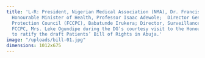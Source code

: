 ```yaml
---
title: 'L-R: President, Nigerian Medical Association (NMA), Dr. Francis Faduyile;
  Honourable Minister of Health, Professor Isaac Adewole;  Director General, Federal Competition and Consumer
  Protection Council (FCCPC), Babatunde Irukera; Director, Surveillance and Enforcement
  FCCPC, Mrs. Leke Ogundipe during the DG’s courtesy visit to the Honourable Minister
  to ratify the draft Patients’ Bill of Rights in Abuja.'
image: "/uploads/bill-01.jpg"
dimensions: 1012x675
---
```


